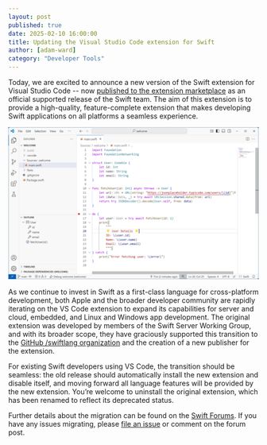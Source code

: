 ```yaml
---
layout: post
published: true
date: 2025-02-10 16:00:00
title: Updating the Visual Studio Code extension for Swift
author: [adam-ward]
category: "Developer Tools"
---
```


Today, we are excited to announce a new version of the Swift extension for
Visual Studio Code -- now [published to the extension
marketplace](https://marketplace.visualstudio.com/items?itemName=swiftlang.swift-vscode)
as an official supported release of the Swift team. The aim of this extension is
to provide a high-quality, feature-complete extension that makes developing Swift
applications on all platforms a seamless experience.

![VS Code running with the Swift extension](/assets/images/vscode-extension-blog/vscode-swift-2.png)

As we continue to invest in Swift as a first-class language for cross-platform
development, both Apple and the broader developer community are rapidly
iterating on the VS Code extension to expand its capabilities for server and
cloud, embedded, and Linux and Windows app development. The original extension
was developed by members of the Swift Server Working Group, and with its broader
scope, they have graciously supported this transition to the [GitHub /swiftlang
organization](https://github.com/swiftlang) and the creation of a new publisher
for the extension.

For existing Swift developers using VS Code, the transition should be seamless:
the old release should automatically install the new extension and disable
itself, and moving forward all language features will be provided by the new
extension. You’re welcome to uninstall the original extension, which has been
renamed to reflect its deprecated status. 

Further details about the migration can be found on the [Swift
Forums](https://forums.swift.org/t/vs-code-swift-extension-migration/77795). If
you have any issues migrating, please [file an
issue](https://github.com/swiftlang/vscode-swift/issues) or comment on the forum
post.